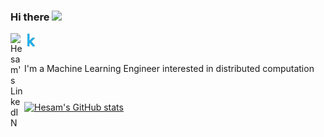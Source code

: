 ### Hi there <img src="https://media.giphy.com/media/hvRJCLFzcasrR4ia7z/giphy.gif" width="25px">
<div>
<a href="https://www.linkedin.com/in/hesamkorki/">
  <img align="left" alt="Hesam's LinkedIN" width="22px" src="https://raw.githubusercontent.com/peterthehan/peterthehan/master/assets/linkedin.svg" />
</a>
<a href="https://www.kaggle.com/hesamkorki/">
  <img align="left" alt="Hesam's Kaggle" width="22px" src="https://github.com/HesamKorki/hesamkorki/blob/main/kaggle_icon.svg" />
</a>
</div>
<br />
<br />

I'm a Machine Learning Engineer interested in distributed computation 

<br />

[![Hesam's GitHub stats](https://github-readme-stats.vercel.app/api?username=hesamkorki&show_icons=true&theme=slateorange)](https://github.com/hesamkorki/github-readme-stats)
<!--
**HesamKorki/hesamkorki** is a ✨ _special_ ✨ repository because its `README.md` (this file) appears on your GitHub profile.

Here are some ideas to get you started:

- 🔭 I’m currently working on ...
- 🌱 I’m currently learning ...
- 👯 I’m looking to collaborate on ...
- 🤔 I’m looking for help with ...
- 💬 Ask me about ...
- 📫 How to reach me: ...
- 😄 Pronouns: ...
- ⚡ Fun fact: ...
-->
